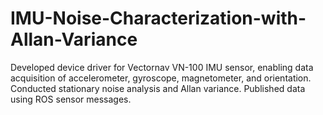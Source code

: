 # IMU-Noise-Characterization-with-Allan-Variance
Developed device driver for Vectornav VN-100 IMU sensor, enabling data acquisition of accelerometer, gyroscope, magnetometer, and orientation. Conducted stationary noise analysis and Allan variance. Published data using ROS sensor messages.
